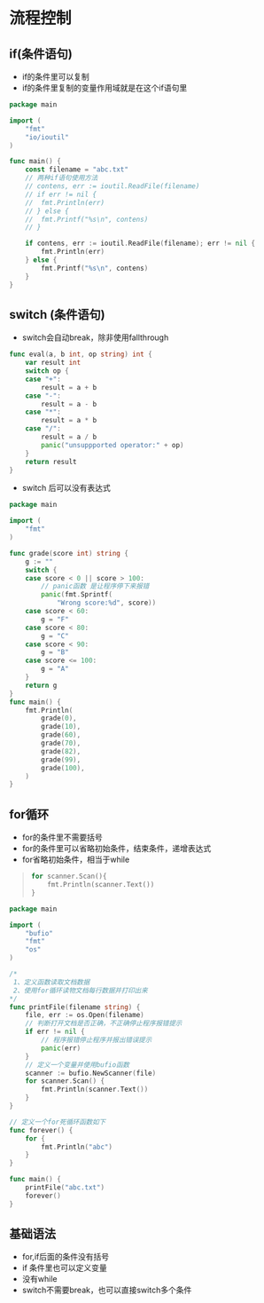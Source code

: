 # 流程控制

## if(条件语句)
- if的条件里可以复制
- if的条件里复制的变量作用域就是在这个if语句里
```go
package main

import (
	"fmt"
	"io/ioutil"
)

func main() {
	const filename = "abc.txt"
	// 两种if语句使用方法
	// contens, err := ioutil.ReadFile(filename)
	// if err != nil {
	// 	fmt.Println(err)
	// } else {
	// 	fmt.Printf("%s\n", contens)
	// }

	if contens, err := ioutil.ReadFile(filename); err != nil {
		fmt.Println(err)
	} else {
		fmt.Printf("%s\n", contens)
	}
}
```

## switch (条件语句)
- switch会自动break，除非使用fallthrough
```go
func eval(a, b int, op string) int {
	var result int
	switch op {
	case "+":
		result = a + b
	case "-":
		result = a - b
	case "*":
		result = a * b
	case "/":
		result = a / b
		panic("unsuppported operator:" + op)
	}
	return result
}
```

- switch 后可以没有表达式
```go
package main

import (
	"fmt"
)

func grade(score int) string {
	g := ""
	switch {
	case score < 0 || score > 100:
        // panic函数 是让程序停下来报错
		panic(fmt.Sprintf(
			"Wrong score:%d", score))
	case score < 60:
		g = "F"
	case score < 80:
		g = "C"
	case score < 90:
		g = "B"
	case score <= 100:
		g = "A"
	}
	return g
}
func main() {
	fmt.Println(
		grade(0),
		grade(10),
		grade(60),
		grade(70),
		grade(82),
		grade(99),
		grade(100),
	)
}
```

## for循环
- for的条件里不需要括号
- for的条件里可以省略初始条件，结束条件，递增表达式
- for省略初始条件，相当于while
>```go
> for scanner.Scan(){
>     fmt.Println(scanner.Text())
>}
>```

```go
package main

import (
	"bufio"
	"fmt"
	"os"
)

/*
 1、定义函数读取文档数据
 2、使用for循环读物文档每行数据并打印出来
*/
func printFile(filename string) {
	file, err := os.Open(filename)
	// 判断打开文档是否正确，不正确停止程序报错提示
	if err != nil {
		// 程序报错停止程序并报出错误提示
		panic(err)
	}
	// 定义一个变量并使用bufio函数
	scanner := bufio.NewScanner(file)
	for scanner.Scan() {
		fmt.Println(scanner.Text())
	}
}

// 定义一个for死循环函数如下
func forever() {
	for {
		fmt.Println("abc")
	}
}

func main() {
	printFile("abc.txt")
	forever()
}
```

## 基础语法
- for,if后面的条件没有括号
- if 条件里也可以定义变量
- 没有while
- switch不需要break，也可以直接switch多个条件